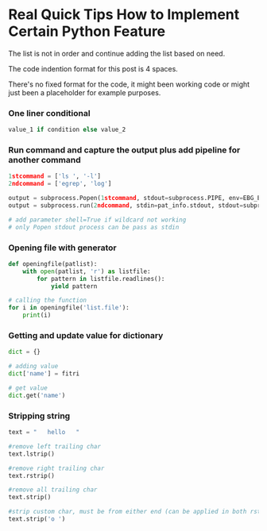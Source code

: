# Real Quick Tips How to Implement Certain Python Feature
The list is not in order and continue adding the list based on need.

The code indention format for this post is 4 spaces.

There's no fixed format for the code, it might been working code or might just been a placeholder for example purposes.

### One liner conditional 
```python
value_1 if condition else value_2
```

### Run command and capture the output plus add pipeline for another command
```python
1stcommand = ['ls ', '-l']
2ndcommand = ['egrep', 'log']

output = subprocess.Popen(1stcommand, stdout=subprocess.PIPE, env=EBG_ENV)
output = subprocess.run(2ndcommand, stdin=pat_info.stdout, stdout=subprocess.PIPE)

# add parameter shell=True if wildcard not working
# only Popen stdout process can be pass as stdin
```

### Opening file with generator
```python
def openingfile(patlist):
    with open(patlist, 'r') as listfile:
        for pattern in listfile.readlines():
            yield pattern

# calling the function
for i in openingfile('list.file'):
    print(i)
```

### Getting and update value for dictionary
```python
dict = {}

# adding value
dict['name'] = fitri

# get value
dict.get('name')
```

### Stripping string
```python
text = "   hello   "

#remove left trailing char
text.lstrip()

#remove right trailing char
text.rstrip()

#remove all trailing char
text.strip()

#strip custom char, must be from either end (can be applied in both rstrip and lstrip)
text.strip('o ')
```
  
  
  
  
  
  
  
  
  
  
  
  
  
  
  
  
  
  
  
  
  
  
  
  
  
  
  
  
  
  
